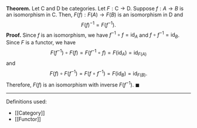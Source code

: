 **Theorem.** Let $\mathsf{C}$ and $\mathsf{D}$ be categories. Let $F:\mathsf{C}\to \mathsf{D}$. Suppose $f:A\to B$ is an isomorphism in $\mathsf{C}$. Then, $F(f):F(A)\to F(B)$ is an isomorphism in $\mathsf{D}$ and $$F(f)^{-1}=F(f^{-1}).$$
**Proof.** Since $f$ is an isomorphism, we have $f^{-1}\circ f=\text{id}_{A}$ and $f\circ f^{-1}=\text{id}_{B}$. Since $F$ is a functor, we have $$F(f^{-1})\circ F(f)=F(f^{-1}\circ f)=F(\text{id}_{A})=\text{id}_{F(A)}$$and $$F(f)\circ F(f^{-1})=F(f\circ f^{-1})=F(\text{id}_{B})=\text{id}_{F(B)}.$$Therefore, $F(f)$ is an isomorphism with inverse $F(f^{-1})$. $\blacksquare$
***
Definitions used:
- [[Category]]
- [[Functor]]